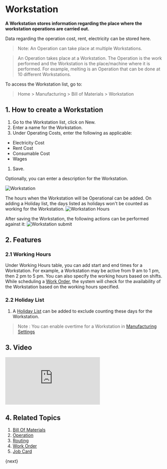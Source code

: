 <!-- add-breadcrumbs -->
# Workstation

**A Workstation stores information regarding the place where the workstation operations are carried out.**

Data regarding the operation cost, rent, electricity can be stored here. 

> Note: An Operation can take place at multiple Workstations.

> An Operation takes place at a Workstation. The Operation is the work performed and the Workstation is the place/machine where it is performed. For example, melting is an Operation that can be done at 10 different Workstations.

To access the Workstation list, go to:

> Home > Manufacturing > Bill of Materials > Workstation

## 1. How to create a Workstation
1. Go to the Workstation list, click on New.
1. Enter a name for the Workstation.
1. Under Operating Costs, enter the following as applicable:
 * Electricity Cost
 * Rent Cost
 * Consumable Cost
 * Wages
1. Save.

Optionally, you can enter a description for the Workstation.

![Workstation](/docs/assets/img/manufacturing/workstation.png)

The hours when the Workstation will be Operational can be added. On adding a Holiday list, the days listed as holidays won't be counted as working for the Workstation.
![Workstation Hours](/docs/assets/img/manufacturing/workstation-hours.png)

After saving the Workstation, the following actions can be performed against it:
![Workstation submit](/docs/assets/img/manufacturing/workstation-submit.png)

## 2. Features
### 2.1 Working Hours
Under Working Hours table, you can add start and end times for a Workstation. For example, a Workstation may be active from 9 am to 1 pm, then 2 pm to 5 pm. You can also specify the working hours based on shifts. While scheduling a [Work Order](/docs/user/manual/en/manufacturing/work-order), the system will check for the availability of the Workstation based on the working hours specified.

### 2.2 Holiday List
1. A [Holiday List](/docs/user/manual/en/human-resources/holiday-list) can be added to exclude counting these days for the Workstation.


> Note : You can enable overtime for a Workstation in [Manufacturing Settings](/docs/user/manual/en/manufacturing/manufacturing-settings)

## 3. Video
<div class="embed-container">
 <iframe src="https://www.youtube.com/embed/UVGfzwOOZC4?rel=0" frameborder="0" allow="autoplay; encrypted-media" allowfullscreen>
 </iframe>
</div>

## 4. Related Topics
1. [Bill Of Materials](/docs/user/manual/en/manufacturing/bill-of-materials)
1. [Operation](/docs/user/manual/en/manufacturing/operation)
1. [Routing](/docs/user/manual/en/manufacturing/routing)
1. [Work Order](/docs/user/manual/en/manufacturing/work-order)
1. [Job Card](/docs/user/manual/en/manufacturing/job-card)

{next}